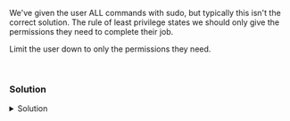 We've given the user ALL commands with sudo, but typically this isn't the correct solution. The rule of least privilege states we should only give the permissions they need to complete their job.

Limit the user down to only the permissions they need.

<br>

### Solution
<details>
<summary>Solution</summary>
Remove the user from the sudo group

```plain
usermod -G baduser baduser
```{{exec}}

Verify that baduser is no longer in sudo group

```plain
grep sudo /etc/group
```{{exec}}

The logs will start to show that the user is NOT in sudoers again.

So we can create a file in /etc/sudoers.d/ to give permissions to just the baduser with just the commands they need.

```plain
echo "baduser ALL=(ALL) NOPASSWD:/usr/bin/ls /root,/usr/bin/su -" > /etc/sudoers.d/baduser
```{{exec}}

If you're wondering where we found those paths, this is how we find where paths to commands are

```plain
which su
which ls
```{{exec}}

Verify sudo permisions for that user are scoped down properly
```plain
sudo -l -U baduser
```{{exec}}

How 

</details>